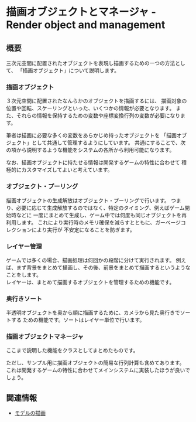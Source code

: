 # 描画オブジェクトとマネージャ - Render object and management

## 概要
三次元空間に配置されたオブジェクトを表現し描画するための一つの方法として、
「描画オブジェクト」について説明します。


### 描画オブジェクト
３次元空間に配置されたなんらかのオブジェクトを描画するには、
描画対象の位置や回転、スケーリングといった、いくつかの情報が必要となります。
また、それらの情報を保持するための変数や座標変換行列の変数が必要になります。

筆者は描画に必要な多くの変数をあらかじめ持ったオブジェクトを
「描画オブジェクト」として共通して管理するようにしています。
共通にすることで、次の項から説明するような機能をシステムの各所から利用可能になります。

なお、描画オブジェクトに持たせる情報は開発するゲームの特性に合わせて
積極的にカスタマイズしてよいと考えています。

### オブジェクト・プーリング
描画オブジェクトの生成解放はオブジェクト・プーリングで行います。
つまり、必要に応じて生成解放するのではなく、特定のタイミング、例えばゲーム開始時などに
一度にまとめて生成し、ゲーム中では何度も同じオブジェクトを再利用します。
これにより実行時のメモリ確保を減らすとともに、ガーベージコレクションにより実行が
不安定になることを防ぎます。

### レイヤー管理
ゲームでは多くの場合、描画処理は何回かの段階に分けて実行されます。
例えば、まず背景をまとめて描画し、その後、前景をまとめて描画するというようなことをします。  
レイヤーは、まとめて描画するオブジェクトを管理するための機能です。

### 奥行きソート
半透明オブジェクトを奥から順に描画するために、カメラから見た奥行きでソートする
ための機能です。ソートはレイヤー単位で行います。

### 描画オブジェクトマネージャ
ここまで説明した機能をクラスとしてまとめたものです。

ただし、サンプル用に描画オブジェクトの簡易な行列計算も含めてあります。
これは開発するゲームの特性に合わせてメインシステムに実装したほうが良いでしょう。


## 関連情報
- [モデルの描画](../basic_model_drawing/)
